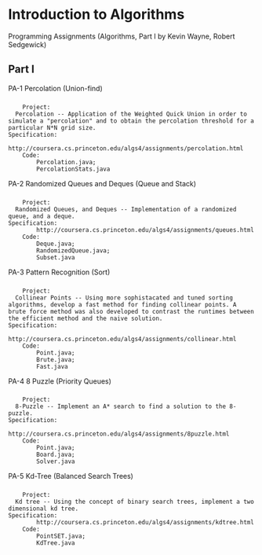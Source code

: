 Introduction to Algorithms
===================

Programming Assignments (Algorithms, Part I by Kevin Wayne, Robert Sedgewick)

## Part I

PA-1 Percolation (Union-find)
###
		Project: 
      Percolation -- Application of the Weighted Quick Union in order to simulate a "percolation" and to obtain the percolation threshold for a particular N*N grid size.
    Specification: 
			http://coursera.cs.princeton.edu/algs4/assignments/percolation.html
		Code:
			Percolation.java;
			PercolationStats.java
	
PA-2 Randomized Queues and Deques (Queue and Stack)
###
		Project: 
      Randomized Queues, and Deques -- Implementation of a randomized queue, and a deque.
    Specification:
			http://coursera.cs.princeton.edu/algs4/assignments/queues.html
		Code:
			Deque.java;
			RandomizedQueue.java;
			Subset.java

PA-3 Pattern Recognition (Sort)
###
		Project: 
      Collinear Points -- Using more sophistacated and tuned sorting algorithms, develop a fast method for finding collinear points. A brute force method was also developed to contrast the runtimes between the efficient method and the naive solution.
    Specification:
			http://coursera.cs.princeton.edu/algs4/assignments/collinear.html
		Code:
			Point.java;
			Brute.java;
			Fast.java

PA-4 8 Puzzle (Priority Queues)
###
		Project: 
      8-Puzzle -- Implement an A* search to find a solution to the 8-puzzle.
    Specification:
			http://coursera.cs.princeton.edu/algs4/assignments/8puzzle.html
		Code:
			Point.java;
			Board.java;
			Solver.java

PA-5 Kd-Tree (Balanced Search Trees)
###
		Project: 
      Kd tree -- Using the concept of binary search trees, implement a two dimensional kd tree.
    Specification:
			http://coursera.cs.princeton.edu/algs4/assignments/kdtree.html
		Code:
			PointSET.java;
			KdTree.java    
<br>